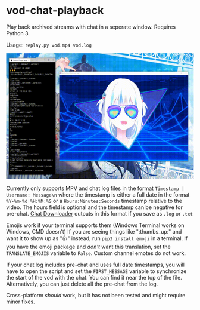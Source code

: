 # vod-chat-playback
Play back archived streams with chat in a seperate window. Requires Python 3.

Usage: `replay.py vod.mp4 vod.log`

![alt text](https://github.com/AiJamo/vod-chat-playback/raw/main/chat_replay.gif)

Currently only supports MPV and chat log files in the format `Timestamp | Username: Message\n` where the timestamp is either a full date in the format `%Y-%m-%d %H:%M:%S` or a `Hours:Minutes:Seconds` timestamp relative to the video. The hours field is optional and the timestamp can be negative for pre-chat. [Chat Downloader](https://github.com/xenova/chat-downloader) outputs in this format if you save as `.log` or `.txt` 

Emojis work if your terminal supports them (Windows Terminal works on Windows, CMD doesn't) If you are seeing things like ":thumbs_up:" and want it to show up as "👍" instead, run `pip3 install emoji` in a terminal. If you have the emoji package and *don't* want this translation, set the `TRANSLATE_EMOJIS` variable to `False`. Custom channel emotes do not work.

If your chat log includes pre-chat and uses full date timestamps, you will have to open the script and set the `FIRST_MESSAGE` variable to synchronize the start of the vod with the chat. You can find it near the top of the file. Alternatively, you can just delete all the pre-chat from the log.

Cross-platform *should* work, but it has not been tested and might require minor fixes.
